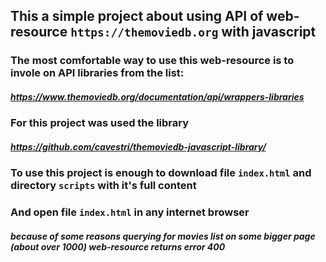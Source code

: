 ## This a simple project about using API of web-resource `https://themoviedb.org` with javascript
### The most comfortable way to use this web-resource is to invole on API libraries from the list:
##### https://www.themoviedb.org/documentation/api/wrappers-libraries
### For this project was used the library
##### https://github.com/cavestri/themoviedb-javascript-library/

### To use this project is enough to download file `index.html` and directory `scripts` with it's full content
### And open file `index.html` in any internet browser

##### because of some reasons querying for movies list on some bigger page (about over 1000) web-resource returns error 400
